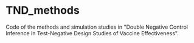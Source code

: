# TND_methods
Code of the methods and simulation studies in "Double Negative Control Inference in Test-Negative Design Studies of Vaccine Effectiveness".
